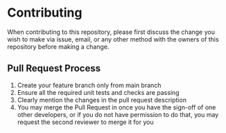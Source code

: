 # Contributing

When contributing to this repository, please first discuss the change you wish to make via issue,
email, or any other method with the owners of this repository before making a change.

## Pull Request Process

1. Create your feature branch only from main branch
2. Ensure all the required unit tests and checks are passing
3. Clearly mention the changes in the pull request description
4. You may merge the Pull Request in once you have the sign-off of one other developers, or if you
   do not have permission to do that, you may request the second reviewer to merge it for you
